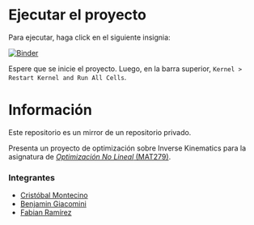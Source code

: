 # Ejecutar el proyecto

Para ejecutar, haga click en el siguiente insignia:

[![Binder](https://mybinder.org/badge_logo.svg)](https://mybinder.org/v2/gh/cristobal-montecino/ProyectoOptimizacion/master?urlpath=lab/tree/main.ipynb)

Espere que se inicie el proyecto. Luego, en la barra superior, `Kernel > Restart Kernel and Run All Cells`.

# Información

Este repositorio es un mirror de un repositorio privado.

Presenta un proyecto de optimización sobre Inverse Kinematics para la asignatura de [*Optimización No Lineal* (MAT279)](http://matematica.usm.cl/docencia/cursos-icmat/). 

### Integrantes

* [Cristóbal Montecino](https://github.com/cristobal-montecino)
* [Benjamin Giacomini](https://github.com/benjagiaco)
* [Fabian Ramírez](https://github.com/Fabimath)